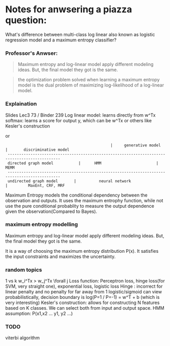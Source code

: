 # Notes for anwsering a piazza question: 
What's difference between multi-class log linear also known as logistic regression model and a maximum entropy classifier?

### Professor's Anwser: 
> Maximum entropy and log-linear model apply different modeling ideas. But, the final model they got is the same. 

> the optimization problem solved when learning a maximum entropy model is the dual problem of maximizing log-likelihood of a log-linear model. 

### Explaination 
Slides Lec3 73 / Binder 239
Log linear model: learns directly from w^Tx 
softmax: learns a score for output y, which can be w^Tx or others like Kesler's construction


or 

                                                  |     generative model      |       discriminative model
     ---------------------------------------------------------------------------------------------
     directed graph model           |      HMM                        |         MEMM
     ---------------------------------------------------------------------------------------------
     undirected graph model       |          neural network                       |         MaxEnt, CRF, MRF

Maximum Entropy models the conditional dependency between the observation and outputs. It uses the maximum entrophy function, while not use the pure conditional probablity to measure the output dependence given the observation(Compared to Bayes). 

### maximum entropy modelling
Maximum entropy and log-linear model apply different modeling ideas. But, the final model they got is the same. 

It is a way of choosing the maximum entropy distribution P(x). It satisfies the input constraints and maximizes the uncertainty. 


### random topics
1 vs k
    w_i^Tx > w_j^Tx \forall j
Loss function: Perceptron loss, hinge loss(for SVM, very straight one), exponential loss, logistic loss 
    Hinge : incorrect for linear penalty and no penalty for far away from 1
    logistic/sigmoid 
        can view probabilistically, decision boundary is log(P=1 / P=-1) = w^T + b (which is very interesting)
Kesler's construction: allows for constructing N features based on K classes. We can select both from input and output space. 
HMM assumption: P(x1,x2 ... y1, y2 ...)


### TODO
viterbi algorithm 